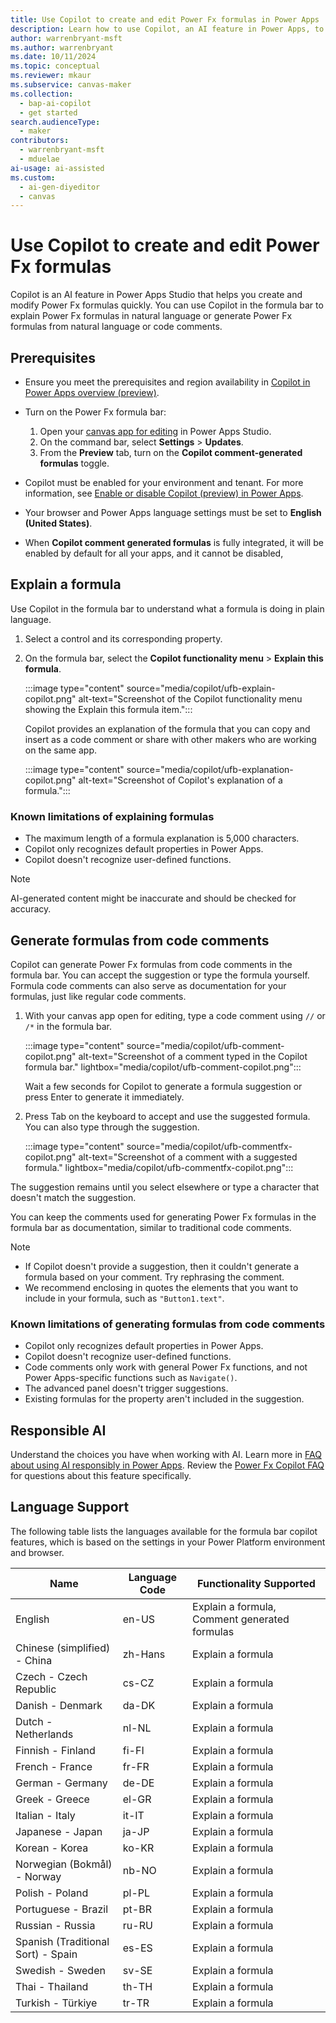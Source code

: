 ```yaml
---
title: Use Copilot to create and edit Power Fx formulas in Power Apps
description: Learn how to use Copilot, an AI feature in Power Apps, to create and edit Power Fx formulas in the formula bar from natural language or code comments.
author: warrenbryant-msft
ms.author: warrenbryant
ms.date: 10/11/2024
ms.topic: conceptual
ms.reviewer: mkaur
ms.subservice: canvas-maker
ms.collection:
  - bap-ai-copilot
  - get started
search.audienceType:
  - maker
contributors:
  - warrenbryant-msft
  - mduelae
ai-usage: ai-assisted
ms.custom: 
  - ai-gen-diyeditor
  - canvas
---
```


# Use Copilot to create and edit Power Fx formulas

Copilot is an AI feature in Power Apps Studio that helps you create and modify Power Fx formulas quickly. You can use Copilot in the formula bar to explain Power Fx formulas in natural language or generate Power Fx formulas from natural language or code comments.

## Prerequisites

- Ensure you meet the prerequisites and region availability in [Copilot in Power Apps overview (preview)](ai-overview.md).
- Turn on the Power Fx formula bar:

  1. Open your [canvas app for editing](edit-app.md) in Power Apps Studio.
  1. On the command bar, select **Settings** > **Updates**.
  1. From the **Preview** tab, turn on the **Copilot comment-generated formulas** toggle.

- Copilot must be enabled for your environment and tenant. For more information, see [Enable or disable Copilot (preview) in Power Apps](ai-overview.md#disable-copilot-in-power-apps).
- Your browser and Power Apps language settings must be set to **English (United States)**.
- When **Copilot comment generated formulas** is fully integrated, it will be enabled by default for all your apps, and it cannot be disabled,


## Explain a formula

Use Copilot in the formula bar to understand what a formula is doing in plain language.

1. Select a control and its corresponding property.

1. On the formula bar, select the **Copilot functionality menu** > **Explain this formula**.

    :::image type="content" source="media/copilot/ufb-explain-copilot.png" alt-text="Screenshot of the Copilot functionality menu showing the Explain this formula item.":::

    Copilot provides an explanation of the formula that you can copy and insert as a code comment or share with other makers who are working on the same app.

    :::image type="content" source="media/copilot/ufb-explanation-copilot.png" alt-text="Screenshot of Copilot's explanation of a formula.":::

### Known limitations of explaining formulas

- The maximum length of a formula explanation is 5,000 characters.
- Copilot only recognizes default properties in Power Apps.
- Copilot doesn't recognize user-defined functions.

> [!NOTE]
> AI-generated content might be inaccurate and should be checked for accuracy.

## Generate formulas from code comments 

Copilot can generate Power Fx formulas from code comments in the formula bar. You can accept the suggestion or type the formula yourself. Formula code comments can also serve as documentation for your formulas, just like regular code comments.

1. With your canvas app open for editing, type a code comment using `//` or `/*` in the formula bar.

    :::image type="content" source="media/copilot/ufb-comment-copilot.png" alt-text="Screenshot of a comment typed in the Copilot formula bar." lightbox="media/copilot/ufb-comment-copilot.png":::

    Wait a few seconds for Copilot to generate a formula suggestion or press Enter to generate it immediately.

1. Press Tab on the keyboard to accept and use the suggested formula. You can also type through the suggestion.

    :::image type="content" source="media/copilot/ufb-commentfx-copilot.png" alt-text="Screenshot of a comment with a suggested formula." lightbox="media/copilot/ufb-commentfx-copilot.png":::

The suggestion remains until you select elsewhere or type a character that doesn't match the suggestion.

You can keep the comments used for generating Power Fx formulas in the formula bar as documentation, similar to traditional code comments.

> [!NOTE]
>
> - If Copilot doesn't provide a suggestion, then it couldn't generate a formula based on your comment. Try rephrasing the comment.
> - We recommend enclosing in quotes the elements that you want to include in your formula, such as `"Button1.text"`.

### Known limitations of generating formulas from code comments

- Copilot only recognizes default properties in Power Apps.
- Copilot doesn't recognize user-defined functions.
- Code comments only work with general Power Fx functions, and not Power Apps-specific functions such as `Navigate()`.
- The advanced panel doesn't trigger suggestions.
- Existing formulas for the property aren't included in the suggestion.


## Responsible AI

Understand the choices you have when working with AI. Learn more in [FAQ about using AI responsibly in Power Apps](../common/responsible-ai-overview.md). Review the [Power Fx Copilot FAQ](../common/faqs-copilot-powerfx.md) for questions about this feature specifically.

## Language Support

The following table lists the languages available for the formula bar copilot features, which is based on the settings in your Power Platform environment and browser.

| **Name** | **Language Code** | **Functionality Supported** |
|----------|-------------------|-----------------------------|
| English | en-US | Explain a formula, Comment generated formulas |
| Chinese (simplified) - China | zh-Hans | Explain a formula |
| Czech - Czech Republic | cs-CZ | Explain a formula |
| Danish - Denmark | da-DK | Explain a formula |
| Dutch - Netherlands | nl-NL | Explain a formula |
| Finnish - Finland | fi-FI | Explain a formula |
| French - France | fr-FR | Explain a formula |
| German - Germany | de-DE | Explain a formula |
| Greek - Greece | el-GR | Explain a formula |
| Italian - Italy | it-IT | Explain a formula |
| Japanese - Japan | ja-JP | Explain a formula |
| Korean - Korea | ko-KR | Explain a formula |
| Norwegian (Bokmål) - Norway | nb-NO | Explain a formula |
| Polish - Poland | pl-PL | Explain a formula |
| Portuguese - Brazil | pt-BR | Explain a formula |
| Russian - Russia | ru-RU | Explain a formula |
| Spanish (Traditional Sort) - Spain | es-ES | Explain a formula |
| Swedish - Sweden | sv-SE | Explain a formula |
| Thai - Thailand | th-TH | Explain a formula |
| Turkish - Türkiye | tr-TR | Explain a formula |
